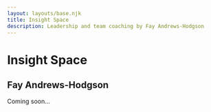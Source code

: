```yaml
---
layout: layouts/base.njk
title: Insight Space
description: Leadership and team coaching by Fay Andrews-Hodgson
---
```


# Insight Space

## Fay Andrews-Hodgson

Coming soon&hellip;

